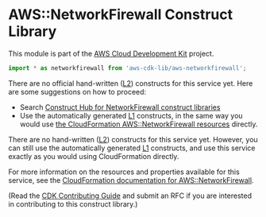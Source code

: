 # AWS::NetworkFirewall Construct Library


This module is part of the [AWS Cloud Development Kit](https://github.com/aws/aws-cdk) project.

```ts nofixture
import * as networkfirewall from 'aws-cdk-lib/aws-networkfirewall';
```

<!--BEGIN CFNONLY DISCLAIMER-->

There are no official hand-written ([L2](https://docs.aws.amazon.com/cdk/latest/guide/constructs.html#constructs_lib)) constructs for this service yet. Here are some suggestions on how to proceed:

- Search [Construct Hub for NetworkFirewall construct libraries](https://constructs.dev/search?q=networkfirewall)
- Use the automatically generated [L1](https://docs.aws.amazon.com/cdk/latest/guide/constructs.html#constructs_l1_using) constructs, in the same way you would use [the CloudFormation AWS::NetworkFirewall resources](https://docs.aws.amazon.com/AWSCloudFormation/latest/UserGuide/AWS_NetworkFirewall.html) directly.


<!--BEGIN CFNONLY DISCLAIMER-->

There are no hand-written ([L2](https://docs.aws.amazon.com/cdk/latest/guide/constructs.html#constructs_lib)) constructs for this service yet. 
However, you can still use the automatically generated [L1](https://docs.aws.amazon.com/cdk/latest/guide/constructs.html#constructs_l1_using) constructs, and use this service exactly as you would using CloudFormation directly.

For more information on the resources and properties available for this service, see the [CloudFormation documentation for AWS::NetworkFirewall](https://docs.aws.amazon.com/AWSCloudFormation/latest/UserGuide/AWS_NetworkFirewall.html).

(Read the [CDK Contributing Guide](https://github.com/aws/aws-cdk/blob/master/CONTRIBUTING.md) and submit an RFC if you are interested in contributing to this construct library.)

<!--END CFNONLY DISCLAIMER-->
